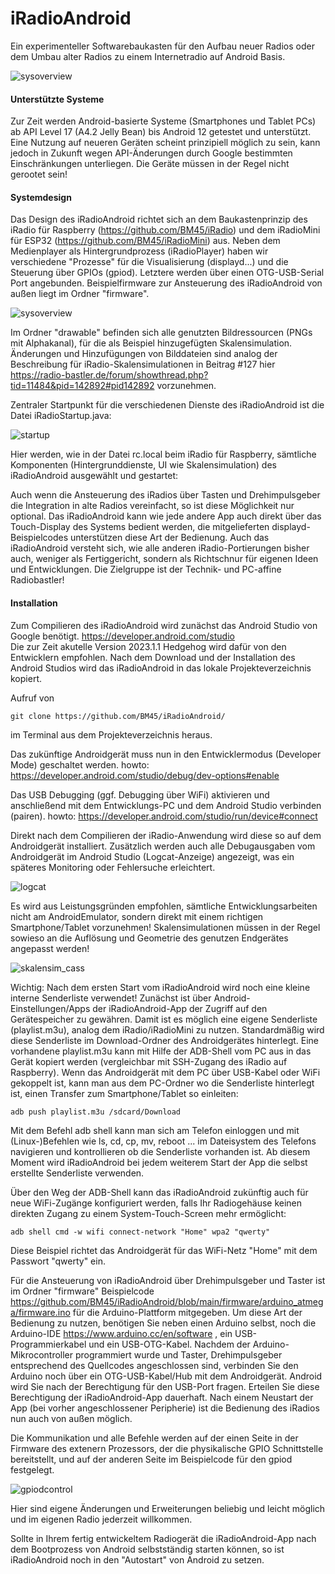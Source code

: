 # iRadioAndroid

Ein experimenteller Softwarebaukasten für den Aufbau neuer Radios oder dem Umbau alter Radios zu einem Internetradio auf Android Basis.

![sysoverview](https://github.com/BM45/iRadioAndroid/blob/main/pics4www/systemoverview.jpg)

#### Unterstützte Systeme

Zur Zeit werden Android-basierte Systeme (Smartphones und Tablet PCs) ab API Level 17 (A4.2 Jelly Bean) bis Android 12 getestet und unterstützt.
Eine Nutzung auf neueren Geräten scheint prinzipiell möglich zu sein, kann jedoch in Zukunft wegen API-Änderungen durch Google bestimmten Einschränkungen unterliegen.
Die Geräte müssen in der Regel nicht gerootet sein!

#### Systemdesign

Das Design des iRadioAndroid richtet sich an dem Baukastenprinzip des iRadio für Raspberry (https://github.com/BM45/iRadio) und dem iRadioMini für ESP32 (https://github.com/BM45/iRadioMini) aus.
Neben dem Medienplayer als Hintergrundprozess (iRadioPlayer) haben wir verschiedene "Prozesse" für die Visualisierung (displayd...) und die Steuerung über GPIOs (gpiod). Letztere werden über einen OTG-USB-Serial Port angebunden. Beispielfirmware zur Ansteuerung des iRadioAndroid von außen liegt im Ordner "firmware". 

![sysoverview](https://github.com/BM45/iRadioAndroid/blob/main/pics4www/folders.jpg)

Im Ordner "drawable" befinden sich alle genutzten Bildressourcen (PNGs mit Alphakanal), für die als Beispiel hinzugefügten Skalensimulation. Änderungen und Hinzufügungen von Bilddateien sind analog der Beschreibung für iRadio-Skalensimulationen in Beitrag #127 hier https://radio-bastler.de/forum/showthread.php?tid=11484&pid=142892#pid142892 vorzunehmen.

Zentraler Startpunkt für die verschiedenen Dienste des iRadioAndroid ist die Datei iRadioStartup.java:

![startup](https://github.com/BM45/iRadioAndroid/blob/main/pics4www/startup.jpg)

Hier werden, wie in der Datei rc.local beim iRadio für Raspberry, sämtliche Komponenten (Hintergrunddienste, UI wie Skalensimulation) des iRadioAndroid ausgewählt und gestartet:

Auch wenn die Ansteuerung des iRadios über Tasten und Drehimpulsgeber die Integration in alte Radios vereinfacht, so ist diese Möglichkeit nur optional. Das iRadioAndroid kann wie jede andere App auch direkt über das Touch-Display des Systems bedient werden, die mitgelieferten displayd-Beispielcodes unterstützen diese Art der Bedienung.
Auch das iRadioAndroid versteht sich, wie alle anderen iRadio-Portierungen bisher auch, weniger als Fertiggericht, sondern als Richtschnur für eigenen Ideen und Entwicklungen. Die Zielgruppe ist der Technik- und PC-affine Radiobastler!

#### Installation

Zum Compilieren des iRadioAndroid wird zunächst das Android Studio von Google benötigt. https://developer.android.com/studio  
Die zur Zeit akutelle Version 2023.1.1 Hedgehog wird dafür von den Entwicklern empfohlen. Nach dem Download und der Installation des Android Studios wird das iRadioAndroid in das lokale Projekteverzeichnis kopiert. 

Aufruf von


`git clone https://github.com/BM45/iRadioAndroid/`


im Terminal aus dem Projekteverzeichnis heraus.

Das zukünftige Androidgerät muss nun in den Entwicklermodus (Developer Mode) geschaltet werden. howto: https://developer.android.com/studio/debug/dev-options#enable

Das USB Debugging (ggf. Debugging über WiFi) aktivieren und anschließend mit dem Entwicklungs-PC und dem Android Studio verbinden (pairen).  howto: https://developer.android.com/studio/run/device#connect

Direkt nach dem Compilieren der iRadio-Anwendung wird diese so auf dem Androidgerät installiert. Zusätzlich werden auch alle Debugausgaben vom Androidgerät im Android Studio (Logcat-Anzeige) angezeigt, was ein späteres Monitoring oder Fehlersuche erleichtert.

![logcat](https://developer.android.com/static/studio/images/debug/logcat_dolphin_2x.png)

Es wird aus Leistungsgründen empfohlen, sämtliche Entwicklungsarbeiten nicht am AndroidEmulator, sondern direkt mit einem richtigen Smartphone/Tablet vorzunehmen! Skalensimulationen müssen in der Regel sowieso an die Auflösung und Geometrie des genutzen Endgerätes angepasst werden!

![skalensim_cass](https://github.com/BM45/iRadioAndroid/blob/main/pics4www/skalensim.jpg)


Wichtig: Nach dem ersten Start vom iRadioAndroid wird noch eine kleine interne Senderliste verwendet!
Zunächst ist über Android-Einstellungen/Apps der iRadioAndroid-App der Zugriff auf den Gerätespeicher zu gewähren. Damit ist es möglich eine eigene Senderliste (playlist.m3u), analog dem iRadio/iRadioMini zu nutzen.
Standardmäßig wird diese Senderliste im Download-Ordner des Androidgerätes hinterlegt. 
Eine vorhandene playlist.m3u kann mit Hilfe der ADB-Shell vom PC aus in das Gerät kopiert werden (vergleichbar mit SSH-Zugang des iRadio auf Raspberry). 
Wenn das Androidgerät mit dem PC über USB-Kabel oder WiFi gekoppelt ist, kann man aus dem PC-Ordner wo die Senderliste hinterlegt ist, einen Transfer zum Smartphone/Tablet so einleiten:


`adb push playlist.m3u /sdcard/Download`


Mit dem Befehl adb shell kann man sich am Telefon einloggen und mit (Linux-)Befehlen wie ls, cd, cp, mv, reboot ... im Dateisystem des Telefons navigieren und kontrollieren ob die Senderliste vorhanden ist.
Ab diesem Moment wird iRadioAndroid bei jedem weiterem Start der App die selbst erstellte Senderliste verwenden. 

Über den Weg der ADB-Shell kann das iRadioAndroid zukünftig auch für neue WiFi-Zugänge konfiguriert werden, falls Ihr Radiogehäuse keinen direkten Zugang zu einem System-Touch-Screen mehr ermöglicht:


`adb shell cmd -w wifi connect-network "Home" wpa2 "qwerty"`


Diese Beispiel richtet das Androidgerät für das WiFi-Netz "Home" mit dem Passwort "qwerty" ein.

Für die Ansteuerung von iRadioAndroid über Drehimpulsgeber und Taster ist im Ordner "firmware" Beispielcode https://github.com/BM45/iRadioAndroid/blob/main/firmware/arduino_atmega/firmware.ino für die Arduino-Plattform mitgegeben. Um diese Art der Bedienung zu nutzen, benötigen Sie neben einen Arduino selbst, noch die Arduino-IDE https://www.arduino.cc/en/software , ein USB-Programmierkabel und ein USB-OTG-Kabel. Nachdem der Arduino-Mikrocontroller programmiert wurde und Taster, Drehimpulsgeber entsprechend des Quellcodes angeschlossen sind, verbinden Sie den Arduino noch über ein OTG-USB-Kabel/Hub mit dem Androidgerät. Android wird Sie nach der Berechtigung für den USB-Port fragen. Erteilen Sie diese Berechtigung der iRadioAndroid-App dauerhaft. Nach einem Neustart der App (bei vorher angeschlossener Peripherie) ist die Bedienung des iRadios nun auch von außen möglich.

Die Kommunikation und alle Befehle werden auf der einen Seite in der Firmware des extenern Prozessors, der die physikalische GPIO Schnittstelle bereitstellt, und auf der anderen Seite im Beispielcode für den gpiod festgelegt.


![gpiodcontrol](https://github.com/BM45/iRadioAndroid/blob/main/pics4www/gpiodcommands.jpg)

Hier sind eigene Änderungen und Erweiterungen beliebig und leicht möglich und im eigenen Radio jederzeit willkommen. 


Sollte in Ihrem fertig entwickeltem Radiogerät die iRadioAndroid-App nach dem Bootprozess von Android selbstständig starten können, so ist iRadioAndroid noch in den "Autostart" von Android zu setzen.


















